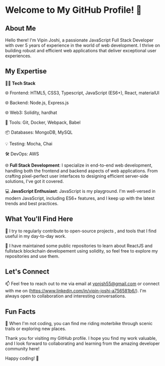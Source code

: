 # Welcome to My GitHub Profile! 👋

## About Me

Hello there! I'm Vipin Joshi, a passionate JavaScript Full Stack Developer with over 5 years of experience in the world of web development. I thrive on building robust and efficient web applications that deliver exceptional user experiences.

## My Expertise

👨‍💻 **Tech Stack**

🌐 Frontend: HTML5, CSS3, Typescript, JavaScript (ES6+), React, materialUI

🌐 Backend: Node.js, Express.js

🌐 Web3: Solidity, hardhat

🧰 Tools: Git, Docker, Webpack, Babel

📦 Databases: MongoDB, MySQL

💡 Testing: Mocha, Chai

🛠️ DevOps: AWS


🌐 **Full Stack Development**: I specialize in end-to-end web development, handling both the frontend and backend aspects of web applications. From crafting pixel-perfect user interfaces to designing efficient server-side solutions, I've got it covered.

💻 **JavaScript Enthusiast**: JavaScript is my playground. I'm well-versed in modern JavaScript, including ES6+ features, and I keep up with the latest trends and best practices.

## What You'll Find Here

🚀 I try to regularly contribute to open-source projects , and tools that I find useful in my day-to-day work.

🧰 I have maintained some public repositories to learn about ReactJS and fullstack blockchain developement using solidity, so feel free to explore my repositories and use them.

## Let's Connect

📫 Feel free to reach out to me via email at vpnjsh55@gmail.com or connect with me on (https://www.linkedin.com/in/vipin-joshi-a756581b6/). I'm always open to collaboration and interesting conversations.

## Fun Facts

🚴 When I'm not coding, you can find me riding moterbike through scenic trails or exploring new places.

Thank you for visiting my GitHub profile. I hope you find my work valuable, and I look forward to collaborating and learning from the amazing developer community here!

Happy coding! 🚀
